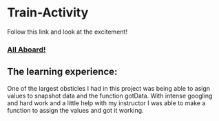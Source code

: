 # Train-Activity

Follow this link and look at the excitement!
### [All Aboard!](https://jmichael96.github.io/Train-Activity/)

## The learning experience:
One of the largest obsticles I had in this project was being able to asign values to snapshot data 
and the function gotData. With intense googling and hard work and a little help with my instructor I was able to make a function 
to assign the values and got it working.
